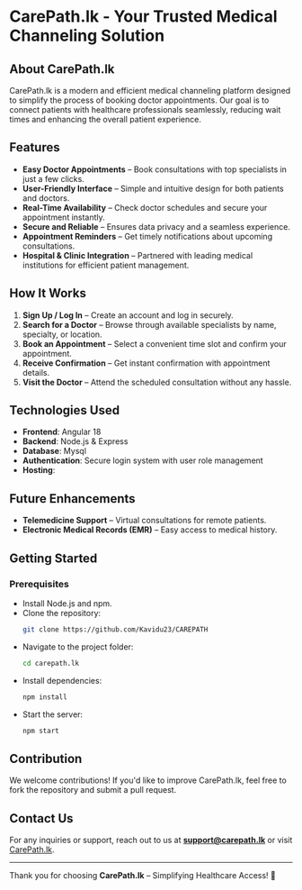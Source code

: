 # CarePath.lk - Your Trusted Medical Channeling Solution

## About CarePath.lk
CarePath.lk is a modern and efficient medical channeling platform designed to simplify the process of booking doctor appointments. Our goal is to connect patients with healthcare professionals seamlessly, reducing wait times and enhancing the overall patient experience.

## Features
- **Easy Doctor Appointments** – Book consultations with top specialists in just a few clicks.
- **User-Friendly Interface** – Simple and intuitive design for both patients and doctors.
- **Real-Time Availability** – Check doctor schedules and secure your appointment instantly.
- **Secure and Reliable** – Ensures data privacy and a seamless experience.
- **Appointment Reminders** – Get timely notifications about upcoming consultations.
- **Hospital & Clinic Integration** – Partnered with leading medical institutions for efficient patient management.

## How It Works
1. **Sign Up / Log In** – Create an account and log in securely.
2. **Search for a Doctor** – Browse through available specialists by name, specialty, or location.
3. **Book an Appointment** – Select a convenient time slot and confirm your appointment.
4. **Receive Confirmation** – Get instant confirmation with appointment details.
5. **Visit the Doctor** – Attend the scheduled consultation without any hassle.

## Technologies Used
- **Frontend**: Angular 18
- **Backend**: Node.js & Express
- **Database**: Mysql
- **Authentication**: Secure login system with user role management
- **Hosting**: 

## Future Enhancements
- **Telemedicine Support** – Virtual consultations for remote patients.
- **Electronic Medical Records (EMR)** – Easy access to medical history.

## Getting Started
### Prerequisites
- Install Node.js and npm.
- Clone the repository:
  ```sh
  git clone https://github.com/Kavidu23/CAREPATH
  ```
- Navigate to the project folder:
  ```sh
  cd carepath.lk
  ```
- Install dependencies:
  ```sh
  npm install
  ```
- Start the server:
  ```sh
  npm start
  ```

## Contribution
We welcome contributions! If you'd like to improve CarePath.lk, feel free to fork the repository and submit a pull request.

## Contact Us
For any inquiries or support, reach out to us at **support@carepath.lk** or visit [CarePath.lk](https://carepath.lk).

---
Thank you for choosing **CarePath.lk** – Simplifying Healthcare Access! 🚀

